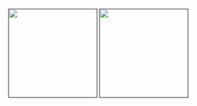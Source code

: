 <a href=""><img src="https://github-readme-stats-mauve-ten.vercel.app/api?username=xclwt&show_icons=true&count_private=true" height="180px" ></a> 
<a href=""><img src="https://github-readme-stats-mauve-ten.vercel.app/api/top-langs/?username=xclwt&hide=html,css,javascript,Verilog" height="180px"></a>
